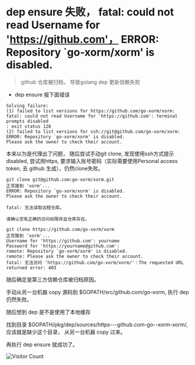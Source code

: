 # dep ensure 失败， fatal: could not read Username for 'https://github.com'， ERROR: Repository `go-xorm/xorm' is disabled.
> github 仓库被归档， 导致golang dep 更新信赖失败

- dep ensure 报下面错误

```
Solving failure:
(1) failed to list versions for https://github.com/go-xorm/xorm: fatal: could not read Username for 'https://github.com': terminal prompts disabled
: exit status 128
(2) failed to list versions for ssh://git@github.com/go-xorm/xorm: ERROR: Repository `go-xorm/xorm' is disabled.
Please ask the owner to check their account.
```

本来以为是代理出了问题， 随后尝试手动git clone, 发现使用ssh方式提示 disabled, 尝试用https, 要求输入账号密码（实际需要使用Personal access token, 去 github 生成），仍然clone失败。

```
git clone git@github.com:go-xorm/xorm.git
正克隆到 'xorm'...
ERROR: Repository `go-xorm/xorm' is disabled.
Please ask the owner to check their account.

fatal: 无法读取远程仓库。

请确认您有正确的访问权限并且仓库存在。
```

```
git clone https://github.com/go-xorm/xorm
正克隆到 'xorm'...
Username for 'https://github.com': yourname
Password for 'https://yourname@github.com': 
remote: Repository `go-xorm/xorm' is disabled.
remote: Please ask the owner to check their account.
fatal: 无法访问 'https://github.com/go-xorm/xorm/'：The requested URL returned error: 403
```


随后确定是第三方信赖仓库被归档原因。

手动从另一台机器 copy 源码到 $GOPATH/src/github.com/go-xorm, 执行 dep 仍然失败。

随后想到 dep 是不是使用了本地缓存

找到目录 $GOPATH/pkg/dep/sources/https---github.com-go--xorm-xorm/, 应该就是缺少这个目录， 从另一台机器 copy 过来。

再执行 dep ensure 就成功了。

![Visitor Count](https://profile-counter.glitch.me/brotherbigbao/count.svg)